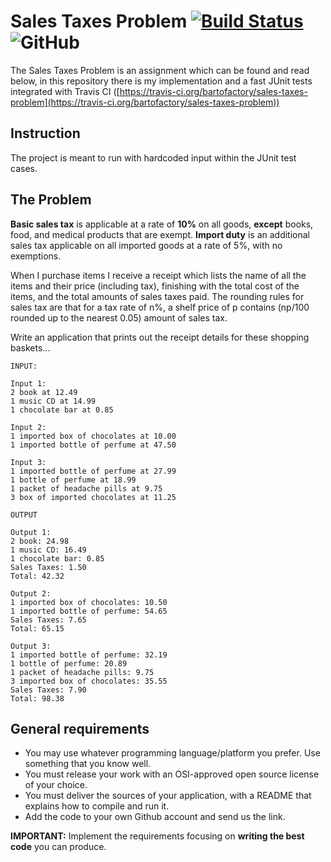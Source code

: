 # Sales Taxes Problem [![Build Status](https://travis-ci.org/bartofactory/sales-taxes-problem.svg?branch=master)](https://travis-ci.org/bartofactory/sales-taxes-problem) ![GitHub](https://img.shields.io/github/license/bartofactory/sales-taxes-problem.svg)
The Sales Taxes Problem is an assignment which can be found and read below, in this repository there is my implementation and a fast JUnit tests integrated with Travis CI ([https://travis-ci.org/bartofactory/sales-taxes-problem](https://travis-ci.org/bartofactory/sales-taxes-problem))

## Instruction
The project is meant to run with hardcoded input within the JUnit test cases.

## The Problem
**Basic sales tax**  is applicable at a rate of  **10%**  on all goods,  **except**  books, food, and medical products that are exempt.  **Import duty**  is an additional sales tax applicable on all imported goods at a rate of 5%, with no exemptions.

When I purchase items I receive a receipt which lists the name of all the items and their price (including tax), finishing with the total cost of the items, and the total amounts of sales taxes paid. The rounding rules for sales tax are that for a tax rate of n%, a shelf price of p contains (np/100 rounded up to the nearest 0.05) amount of sales tax.

Write an application that prints out the receipt details for these shopping baskets...

```
INPUT:

Input 1:
2 book at 12.49
1 music CD at 14.99
1 chocolate bar at 0.85

Input 2:
1 imported box of chocolates at 10.00
1 imported bottle of perfume at 47.50

Input 3:
1 imported bottle of perfume at 27.99
1 bottle of perfume at 18.99
1 packet of headache pills at 9.75
3 box of imported chocolates at 11.25

OUTPUT

Output 1:
2 book: 24.98
1 music CD: 16.49
1 chocolate bar: 0.85
Sales Taxes: 1.50
Total: 42.32

Output 2:
1 imported box of chocolates: 10.50
1 imported bottle of perfume: 54.65
Sales Taxes: 7.65
Total: 65.15

Output 3:
1 imported bottle of perfume: 32.19
1 bottle of perfume: 20.89
1 packet of headache pills: 9.75
3 imported box of chocolates: 35.55
Sales Taxes: 7.90
Total: 98.38
```
## General requirements

-   You may use whatever programming language/platform you prefer. Use something that you know well.
-   You must release your work with an OSI-approved open source license of your choice.
-   You must deliver the sources of your application, with a README that explains how to compile and run it.
-   Add the code to your own Github account and send us the link.

**IMPORTANT:**  Implement the requirements focusing on  **writing the best code**  you can produce.
